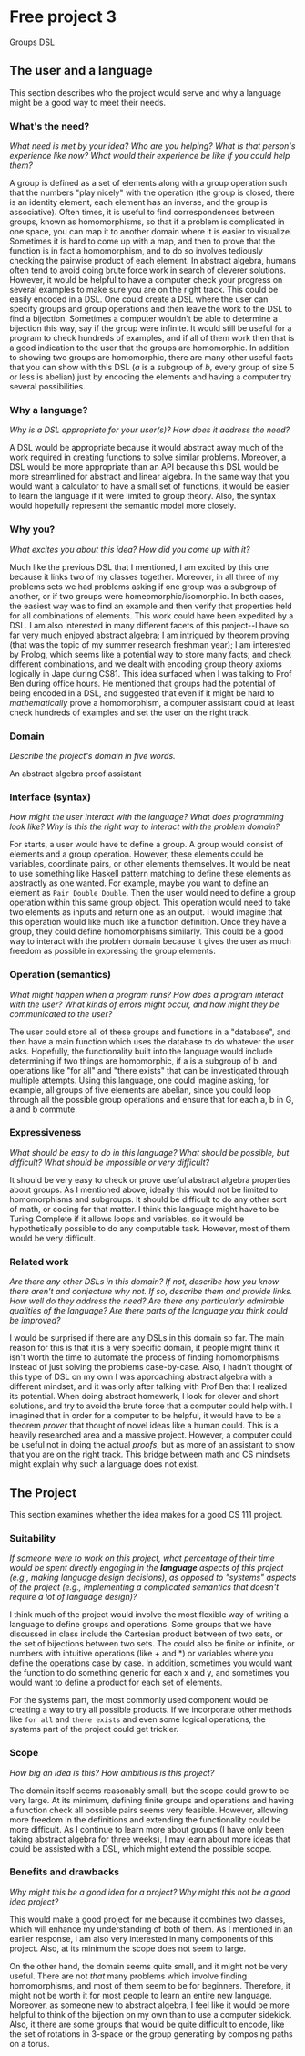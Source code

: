 # Free project 3

Groups DSL

## The user and a language
This section describes who the project would serve and why a language might be a
good way to meet their needs.


### What's the need?
_What need is met by your idea? Who are you helping? What is that person's
experience like now? What would their experience be like if you could help 
them?_

A group is defined as a set of elements along with a group operation such that the
numbers "play nicely" with the operation (the group is closed, there is an
identity element, each element has an inverse, and the group is associative).
Often times, it is useful to find correspondences between groups, known as
homomorphisms, so that if a problem is complicated in one space, you can map it to
another domain where it is easier to visualize.  Sometimes it is hard to come up
with a map, and then to prove that the function is in fact a homomorphism, and to
do so involves tediously checking the pairwise product of each element.  In
abstract algebra, humans often tend to avoid doing brute force work in search of
cleverer solutions. However, it would be helpful to have a computer check your
progress on several examples to make sure you are on the right track.  This could
be easily encoded in a DSL.  One could create a DSL where the user can specify
groups and group operations and then leave the work to the DSL to find a
bijection.  Sometimes a computer wouldn't be able to determine a bijection this
way, say if the group were infinite.  It would still be useful for a program to
check hundreds of examples, and if all of them work then that is a good indication
to the user that the groups are homomorphic.  In addition to showing two groups
are homomorphic, there are many other useful facts that you can show with this DSL
(_a_ is a subgroup of _b_, every group of size 5 or less is abelian) just by
encoding the elements and having a computer try several possibilities.

### Why a language?
_Why is a DSL appropriate for your user(s)? How does it address the need?_

A DSL would be appropriate because it would abstract away much of the work
required in creating functions to solve similar problems.  Moreover, a DSL would
be more appropriate than an API because this DSL would be more streamlined for
abstract and linear algebra.  In the same way that you would want a calculator to
have a small set of functions, it would be easier to learn the language if it were
limited to group theory.  Also, the syntax would hopefully represent the semantic
model more closely.

### Why you?
_What excites you about this idea? How did you come up with it?_

Much like the previous DSL that I mentioned, I am excited by this one because it
links two of my classes together.  Moreover, in all three of my problems sets we
had problems asking if one group was a subgroup of another, or if two groups were
homeomorphic/isomorphic.  In both cases, the easiest way was to find an example
and then verify that properties held for all combinations of elements.  This work
could have been expedited by a DSL.  I am also interested in many different facets
of this project--I have so far very much enjoyed abstract algebra; I am intrigued
by theorem proving (that was the topic of my summer research freshman year); I am
interested by Prolog, which seems like a potential way to store many facts; and
check different combinations, and we dealt with encoding group theory axioms
logically in Jape during CS81.  This idea surfaced when I was talking to Prof Ben
during office hours.  He mentioned that groups had the potential of being encoded
in a DSL, and suggested that even if it might be hard to _mathematically_ prove a
homomorphism, a computer assistant could at least check hundreds of examples and
set the user on the right track.

### Domain
_Describe the project's domain in five words._

An abstract algebra proof assistant

### Interface (syntax)
_How might the user interact with the language? What does programming look 
like? Why is this the right way to interact with the problem domain?_ 

For starts, a user would have to define a group.  A group would consist of
elements and a group operation.  However, these elements could be variables,
coordinate pairs, or other elements themselves.  It would be neat to use something
like Haskell pattern matching to define these elements as abstractly as one
wanted.  For example, maybe you want to define an element as `Pair Double Double`.
Then the user would need to define a group operation within this same group
object.  This operation would need to take two elements as inputs and return one
as an output.  I would imagine that this operation would like much like a function
definition.
Once they have a group, they could define homomorphisms similarly.  This could be
a good way to interact with the problem domain because it gives the user as much
freedom as possible in expressing the group elements.

### Operation (semantics)
_What might happen when a program runs? How does a program interact with the
user? What kinds of errors might occur, and how might they be communicated to
the user?_

The user could store all of these groups and functions in a "database", and then
have a main function which uses the database to do whatever the user asks.
Hopefully, the functionality built into the language would include determining if
two things are homomorphic, if a is a subgroup of b, and operations like "for all"
and "there exists" that can be investigated through multiple attempts.  Using this
language, one could imagine asking, for example, all groups of five elements are
abelian, since you could loop through all the possible group operations and ensure
that for each a, b in G, a and b commute.

### Expressiveness
_What should be easy to do in this language? What should be possible, but
difficult? What should be impossible or very difficult?_

It should be very easy to check or prove useful abstract algebra properties about
groups.  As I mentioned above, ideally this would not be limited to homomorphisms
and subgroups.  It should be difficult to do any other sort of math, or coding for
that matter.  I think this language might have to be Turing Complete if it allows
loops and variables, so it would be hypothetically possible to do any computable
task.  However, most of them would be very difficult.

### Related work
_Are there any other DSLs in this domain? If not, describe how you know there
aren't and conjecture why not. If so, describe them and provide links. How well 
do they address the need? Are there any particularly admirable qualities of the
language? Are there parts of the language you think could be improved?_

I would be surprised if there are any DSLs in this domain so far.  The main reason
for this is that it is a very specific domain, it people might think it isn't
worth the time to automate the process of finding homomorphisms instead of just
solving the problems case-by-case.
Also, I hadn't thought of this type of DSL on my own I was approaching abstract
algebra with a different mindset, and it was only after talking with Prof Ben that
I realized its potential.  When doing abstract homework, I look for clever and
short solutions, and try to avoid the brute force that a computer could help with.
I imagined that in order for a computer to be helpful, it would have to be a
theorem _prover_ that thought of novel ideas like a human could.  This is a
heavily researched area and a massive project.  However, a computer could be
useful not in doing the actual _proofs_, but as more of an assistant to show that
you are on the right track.  This bridge between math and CS mindsets might
explain why such a language does not exist.

## The Project
This section examines whether the idea makes for a good CS 111 project.


### Suitability
_If someone were to work on this project, what percentage of their time would be
spent directly engaging in the **language** aspects of this project (e.g.,
making language design decisions), as opposed to "systems" aspects of the
project (e.g., implementing a complicated semantics that doesn't require a lot
of language design)?_

I think much of the project would involve the most flexible way of writing a
language to define groups and operations.  Some groups that we have discussed in
class include the Cartesian product between of two sets, or the set of bijections
between two sets.  The could also be finite or infinite, or numbers with intuitive
operations (like + and *) or variables where you define the operations case by
case.  In addition, sometimes you would want the function to do something generic
for each x and y, and sometimes you would want to define a product for each set of
elements.

For the systems part, the most commonly used component would be creating a way to
try all possible products.  If we incorporate other methods like `for all` and
`there exists` and even some logical operations, the systems part of the project
could get trickier.

### Scope
_How big an idea is this? How ambitious is this project?_

The domain itself seems reasonably small, but the scope could grow to be very
large.  At its minimum, defining finite groups and operations and having a
function check all possible pairs seems very feasible.  However, allowing more
freedom in the definitions and extending the functionality could be more
difficult.  As I continue to learn more about groups (I have only been taking
abstract algebra for three weeks), I may learn about more ideas that could be
assisted with a DSL, which might extend the possible scope.


### Benefits and drawbacks
_Why might this be a good idea for a project? Why might this not be a good idea 
project?_

This would make a good project for me because it combines two classes, which will
enhance my understanding of both of them.  As I mentioned in an earlier response,
I am also very interested in many components of this project.  Also, at its
minimum the scope does not seem to large.

On the other hand, the domain seems quite small, and it might not be very useful.
There are not _that_ many problems which involve finding homomorphisms, and most
of them seem to be for beginners.  Therefore, it might not be worth it for most
people to learn an entire new language.  Moreover, as someone new to abstract
algebra, I feel like it would be more helpful to think of the bijection on my own
than to use a computer sidekick.  Also, it there are some groups that would be
quite difficult to encode, like the set of rotations in 3-space or the group
generating by composing paths on a torus.

